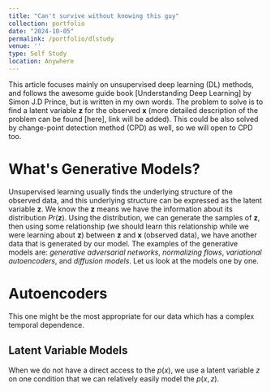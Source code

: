 ```yaml
---
title: "Can't survive without knowing this guy"
collection: portfolio
date: "2024-10-05"
permalink: /portfolio/dlstudy
venue: ''
type: Self Study
location: Anywhere
---
```


This article focuses mainly on unsupervised deep learning (DL) methods, and follows the awesome guide book [Understanding Deep Learning] by Simon J.D Prince, but is written in my own words. The problem to solve is to find a latent variable $\boldsymbol{z}$ for the observed $\boldsymbol{x}$ (more detailed description of the problem can be found [here], link will be added). This could be also solved by change-point detection method (CPD) as well, so we will open to CPD too. 

# What's Generative Models?
Unsupervised learning usually finds the underlying structure of the observed data, and this underlying structure can be expressed as the latent variable $\boldsymbol{z}$. We know the $\boldsymbol{z}$ means we have the information about its distribution $Pr(\boldsymbol{z})$. Using the distribution, we can generate the samples of $\boldsymbol{z}$, then using some relationship (we should learn this relationship while we were learning about $\boldsymbol{z}$) between $\boldsymbol{z}$ and $\boldsymbol{x}$ (observed data), we have another data that is generated by our model. The examples of the generative models are: *generative adversarial networks*, *normalizing flows*, *variational autoencoders*, and *diffusion models*. Let us look at the models one by one.

# Autoencoders
This one might be the most appropriate for our data which has a complex temporal dependence. 

## Latent Variable Models
When we do not have a direct access to the $p(x)$, we use a latent variable $z$ on one condition that we can relatively easily model the $p(x,z)$.




